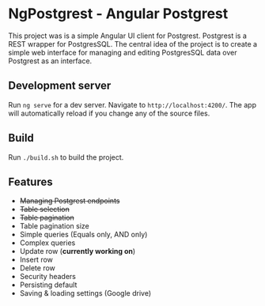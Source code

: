 # NgPostgrest - Angular Postgrest

This project was is a simple Angular UI client for Postgrest. Postgrest is a REST wrapper for PostgresSQL. The central idea of the project is to create a simple web interface for managing and editing PostgresSQL data over Postgrest as an interface.

## Development server

Run `ng serve` for a dev server. Navigate to `http://localhost:4200/`. The app will automatically reload if you change any of the source files.

## Build

Run `./build.sh` to build the project.

## Features

  - ~~Managing Postgrest endpoints~~
  - ~~Table selection~~
  - ~~Table pagination~~
  - Table pagination size
  - Simple queries (Equals only, AND only)
  - Complex queries 
  - Update row (**currently working on**)
  - Insert row
  - Delete row
  - Security headers
  - Persisting default
  - Saving & loading settings (Google drive)



